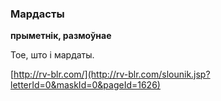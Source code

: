### Мардасты
**прыметнік, размоўнае**

Тое, што і мардаты.

<a rel="author">[http://rv-blr.com/](http://rv-blr.com/slounik.jsp?letterId=0&maskId=0&pageId=1626)</a>
